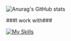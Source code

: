 ![Anurag's GitHub stats](https://github-readme-stats.vercel.app/api?username=MrHeadbang&show_icons=true&theme=radical)

###I work with###

[![My Skills](https://skillicons.dev/icons?i=js,html,css,jquery,androidstudio,bash,c,cpp,bots,git,github,gitlab,haskell,java,latex,linux,mysql,nginx,php,py,raspberrypi,react,vscode,visualstudio,xd,stackoverflow,regex)](https://skillicons.dev)
